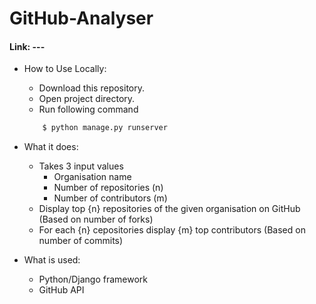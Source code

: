 # GitHub-Analyser

#### Link: ---



- How to Use Locally:

    * Download this repository.
    * Open project directory.
    * Run following command
    ```bash
        $ python manage.py runserver
    ```

- What it does:

    * Takes 3 input values
        * Organisation name
        * Number of repositories (n)
        * Number of contributors (m)
    * Display top {n} repositories of the given organisation on GitHub (Based on number of forks)
    * For each {n} cepositories display {m} top contributors (Based on number of commits)

- What is used:

    * Python/Django framework
    * GitHub API
